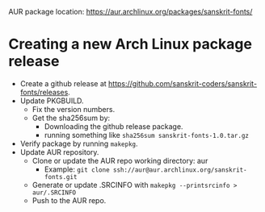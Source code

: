
AUR package location: <https://aur.archlinux.org/packages/sanskrit-fonts/>

# Creating a new Arch Linux package release
- Create a github release at <https://github.com/sanskrit-coders/sanskrit-fonts/releases>.
- Update PKGBUILD.
  - Fix the version numbers.
  - Get the sha256sum by:
    - Downloading the github release package.
    - running something like `sha256sum sanskrit-fonts-1.0.tar.gz`
- Verify package by running `makepkg`.
- Update AUR repository.
  - Clone or update the AUR repo working directory: aur
    - Example: `git clone ssh://aur@aur.archlinux.org/sanskrit-fonts.git`
  - Generate or update .SRCINFO with `makepkg --printsrcinfo > aur/.SRCINFO`
  - Push to the AUR repo.
